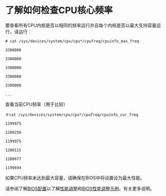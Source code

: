 # 了解如何检查CPU核心频率

要查看所有CPU内核是否以相同的频率运行并且每个内核是否以最大支持容量运行，请运行：

    # cat /sys/devices/system/cpu/cpu*/cpufreq/cpuinfo_max_freq

    3300000

    3300000

    3300000

    3300000

    3300000

    ...

查看当前CPU频率（用于比较）

    ＃cat /sys/devices/system/cpu/cpu*/cpufreq/cpuinfo_cur_freq

    1199975

    1200256

    1199975

    1200115

    1200677

    1199694

如果CPU频率未达到最大容量，请确保在BIOS中将设置设为最大性能。

请参阅了解[BIOS配置](https://community.mellanox.com/s/article/understanding-bios-configuration-for-performance-tuning)以了解[性能调整](https://community.mellanox.com/s/article/understanding-bios-configuration-for-performance-tuning)和[BIOS性能调整示例](https://community.mellanox.com/s/article/bios-performance-tuning-example)。有关更多说明。

